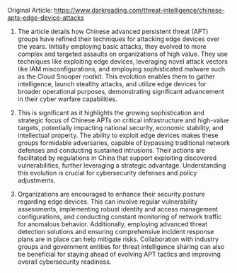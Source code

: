 Original Article: https://www.darkreading.com/threat-intelligence/chinese-apts-edge-device-attacks

1) The article details how Chinese advanced persistent threat (APT) groups have refined their techniques for attacking edge devices over the years. Initially employing basic attacks, they evolved to more complex and targeted assaults on organizations of high value. They use techniques like exploiting edge devices, leveraging novel attack vectors like IAM misconfigurations, and employing sophisticated malware such as the Cloud Snooper rootkit. This evolution enables them to gather intelligence, launch stealthy attacks, and utilize edge devices for broader operational purposes, demonstrating significant advancement in their cyber warfare capabilities.

2) This is significant as it highlights the growing sophistication and strategic focus of Chinese APTs on critical infrastructure and high-value targets, potentially impacting national security, economic stability, and intellectual property. The ability to exploit edge devices makes these groups formidable adversaries, capable of bypassing traditional network defenses and conducting sustained intrusions. Their actions are facilitated by regulations in China that support exploiting discovered vulnerabilities, further leveraging a strategic advantage. Understanding this evolution is crucial for cybersecurity defenses and policy adjustments.

3) Organizations are encouraged to enhance their security posture regarding edge devices. This can involve regular vulnerability assessments, implementing robust identity and access management configurations, and conducting constant monitoring of network traffic for anomalous behavior. Additionally, employing advanced threat detection solutions and ensuring comprehensive incident response plans are in place can help mitigate risks. Collaboration with industry groups and government entities for threat intelligence sharing can also be beneficial for staying ahead of evolving APT tactics and improving overall cybersecurity readiness.